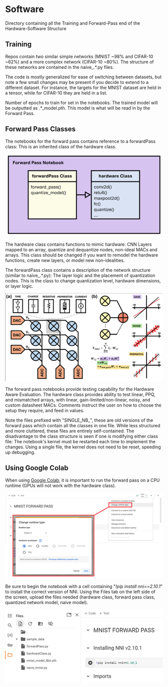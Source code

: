 # Software

Directory containing all the Training and Forward-Pass end of the Hardware-Software Structure

## Training

Repos contain two similar simple networks (MNIST ~98% and CIFAR-10 ~62%) and a more complex network (CIFAR-10 ~80%). The structure of these networks are contained in the naive_.\*.py files.

The code is mostly generalized for ease of switching between datasets, but note a few small changes may be present if you decide to extend to a different dataset. For  instance, the targets for the MNIST dataset are held in a tensor, while for CIFAR-10 they are held in a list.

Number of epochs to train for set in the notebooks. The trained model will be outputted as .\*_model.pth. This model is what will be read in by the Forward Pass.

## Forward Pass Classes

The notebooks for the forward pass contains reference to a forwardPass class: This is an inherited class of the hardware class. 

<p align="center">
  <img src="Figures/classStructure.png?raw=true"  width=600">
</p>

The hardware class contains functions to mimic hardware: CNN Layers mapped to an array, quantize and dequantize nodes, non-ideal MACs and arrays. This class should be changed if you want to remodel the hardware functions, create new layers, or model new non-idealities.

The forwardPass class contains a description of the network structure (similar to naive_.\*.py): The layer logic and the placement of quantization nodes. This is the class to change quantization level, hardware dimensions, or layer logic.

<p align="center">
  <img src="Figures/analogNonLinearity.png?raw=true"  width=600">
</p>

The forward pass notebooks provide testing capability for the Hardware Aware Evaluation. The hardware class provides ability to test linear, PPQ, and mismatched arrays, with linear, gain-limited/non-linear, noisy, and custom datasheet MACs. Comments instruct the user on how to choose the setup they require, and feed in values.

Note the files prefixed with "SINGLE_NB_", these are old versions of the forward pass which contain all the classes in one file. While less structured and more cluttered, these files are entirely self-contained. The disadvantage to the class structure is seen if one is modifying either class file: The notebook's kernel must be restarted each time to implement the changes. Using a single file, the kernel does not need to be reset, speeding up debugging.

## Using Google Colab

When using [Google Colab](https://colab.research.google.com/drive/1vEENyFYD09R2yWCXvbNjc2Sqhw4Rlqbs?usp=sharing), it is important to run the forward pass on a CPU runtime (GPUs will not work with the hardware class). 

<p align="center">
  <img src="Figures/colabRuntime.png?raw=true"  width=600">
</p>

Be sure to begin the notebook with a cell containing "*!pip install nni==2.10.1*" to install the correct version of NNI. Using the Files tab on the left side of the screen, upload the files needed (hardware class, forward pass class, quantized network model, naive model).

<p align="center">
  <img src="Figures/colabFiles.png?raw=true"  width=600">
</p>
